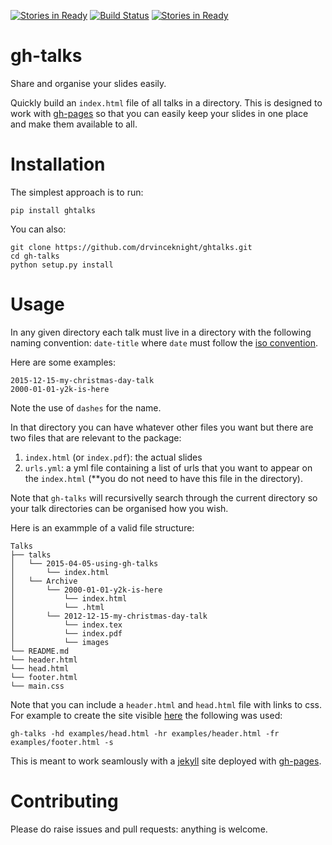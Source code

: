 [![Stories in Ready](https://badge.waffle.io/drvinceknight/ghtalks.svg?label=ready&title=Ready)](http://waffle.io/drvinceknight/ghtalks)
[![Build Status](https://travis-ci.org/drvinceknight/ghtalks.svg?branch=master)](https://travis-ci.org/drvinceknight/ghtalks)
[![Stories in Ready](https://badge.waffle.io/drvinceknight/ghtalks.svg?label=ready&title=Ready)](http://waffle.io/drvinceknight/ghtalks)

# gh-talks

Share and organise your slides easily.

Quickly build an `index.html` file of all talks in a directory.
This is designed to work with [gh-pages](https://pages.github.com/) so that you
can easily keep your slides in one place and make them available to all.

# Installation

The simplest approach is to run:

    pip install ghtalks

You can also:

    git clone https://github.com/drvinceknight/ghtalks.git
    cd gh-talks
    python setup.py install

# Usage

In any given directory each talk must live in a directory with the following
naming convention: `date-title` where `date` must follow the [iso
convention](https://xkcd.com/1179/).

Here are some examples:

    2015-12-15-my-christmas-day-talk
    2000-01-01-y2k-is-here

Note the use of `dashes` for the name.

In that directory you can have whatever other files you want but there are two
files that are relevant to the package:

1. `index.html` (or `index.pdf`): the actual slides
2. `urls.yml`: a yml file containing a list of urls that you want to appear on
   the `index.html` (**you do not need to have this file in the directory).

Note that `gh-talks` will recursivelly search through the current directory so
your talk directories can be organised how you wish.

Here is an exammple of a valid file structure:

    Talks
    ├── talks
    │   └── 2015-04-05-using-gh-talks
    │       └── index.html
    │   └── Archive
    │       └── 2000-01-01-y2k-is-here
    │           └── index.html
    │           └── .html
    │       └── 2012-12-15-my-christmas-day-talk
    │           └── index.tex
    │           └── index.pdf
    │           └── images
    └── README.md
    └── header.html
    └── head.html
    └── footer.html
    └── main.css


Note that you can include a `header.html` and `head.html` file with links to
css.
For example to create the site visible [here](vincent-knight.com/gh-talks) the
following was used:

    gh-talks -hd examples/head.html -hr examples/header.html -fr
    examples/footer.html -s

This is meant to work seamlously with a [jekyll](http://jekyllrb.com/) site deployed with [gh-pages](https://pages.github.com/).

# Contributing

Please do raise issues and pull requests: anything is welcome.
